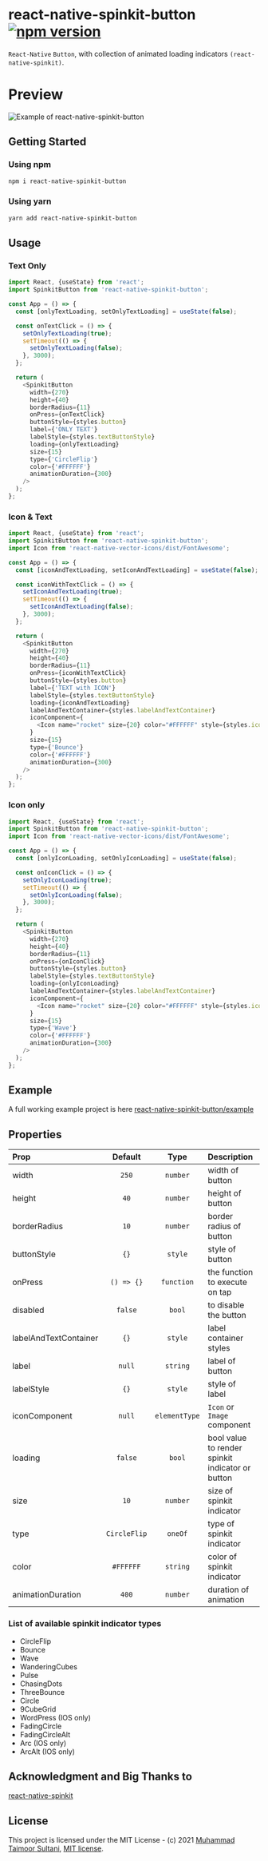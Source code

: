 # react-native-spinkit-button [![npm version](https://badge.fury.io/js/react-native-spinkit-button.svg)](https://badge.fury.io/js/react-native-spinkit-button)

`React-Native` `Button`, with collection of animated loading indicators `(react-native-spinkit)`.

# Preview

![Example of react-native-spinkit-button](https://github.com/taimoorsultani/react-native-spinkit-button/blob/main/example.gif)

## Getting Started

### Using npm

```bash
npm i react-native-spinkit-button
```

### Using yarn

```bash
yarn add react-native-spinkit-button
```

## Usage

### Text Only

```javascript
import React, {useState} from 'react';
import SpinkitButton from 'react-native-spinkit-button';

const App = () => {
  const [onlyTextLoading, setOnlyTextLoading] = useState(false);

  const onTextClick = () => {
    setOnlyTextLoading(true);
    setTimeout(() => {
      setOnlyTextLoading(false);
    }, 3000);
  };

  return (
    <SpinkitButton
      width={270}
      height={40}
      borderRadius={11}
      onPress={onTextClick}
      buttonStyle={styles.button}
      label={'ONLY TEXT'}
      labelStyle={styles.textButtonStyle}
      loading={onlyTextLoading}
      size={15}
      type={'CircleFlip'}
      color={'#FFFFFF'}
      animationDuration={300}
    />
  );
};
```

### Icon & Text

```javascript
import React, {useState} from 'react';
import SpinkitButton from 'react-native-spinkit-button';
import Icon from 'react-native-vector-icons/dist/FontAwesome';

const App = () => {
  const [iconAndTextLoading, setIconAndTextLoading] = useState(false);

  const iconWithTextClick = () => {
    setIconAndTextLoading(true);
    setTimeout(() => {
      setIconAndTextLoading(false);
    }, 3000);
  };

  return (
    <SpinkitButton
      width={270}
      height={40}
      borderRadius={11}
      onPress={iconWithTextClick}
      buttonStyle={styles.button}
      label={'TEXT with ICON'}
      labelStyle={styles.textButtonStyle}
      loading={iconAndTextLoading}
      labelAndTextContainer={styles.labelAndTextContainer}
      iconComponent={
        <Icon name="rocket" size={20} color="#FFFFFF" style={styles.icon} />
      }
      size={15}
      type={'Bounce'}
      color={'#FFFFFF'}
      animationDuration={300}
    />
  );
};
```

### Icon only

```javascript
import React, {useState} from 'react';
import SpinkitButton from 'react-native-spinkit-button';
import Icon from 'react-native-vector-icons/dist/FontAwesome';

const App = () => {
  const [onlyIconLoading, setOnlyIconLoading] = useState(false);

  const onIconClick = () => {
    setOnlyIconLoading(true);
    setTimeout(() => {
      setOnlyIconLoading(false);
    }, 3000);
  };

  return (
    <SpinkitButton
      width={270}
      height={40}
      borderRadius={11}
      onPress={onIconClick}
      buttonStyle={styles.button}
      labelStyle={styles.textButtonStyle}
      loading={onlyIconLoading}
      labelAndTextContainer={styles.labelAndTextContainer}
      iconComponent={
        <Icon name="rocket" size={20} color="#FFFFFF" style={styles.icon} />
      }
      size={15}
      type={'Wave'}
      color={'#FFFFFF'}
      animationDuration={300}
    />
  );
};
```

## Example

A full working example project is here [react-native-spinkit-button/example](https://github.com/taimoorsultani/react-native-spinkit-button/tree/main/example)

## Properties

| Prop                  |   Default    |     Type      | Description                                      |
| :-------------------- | :----------: | :-----------: | :----------------------------------------------- |
| width                 |    `250`     |   `number`    | width of button                                  |
| height                |     `40`     |   `number`    | height of button                                 |
| borderRadius          |     `10`     |   `number`    | border radius of button                          |
| buttonStyle           |     `{}`     |    `style`    | style of button                                  |
| onPress               |  `() => {}`  |  `function`   | the function to execute on tap                   |
| disabled              |   `false`    |    `bool`     | to disable the button                            |
| labelAndTextContainer |     `{}`     |    `style`    | label container styles                           |
| label                 |    `null`    |   `string`    | label of button                                  |
| labelStyle            |     `{}`     |    `style`    | style of label                                   |
| iconComponent         |    `null`    | `elementType` | `Icon` or `Image` component                      |
| loading               |   `false`    |    `bool`     | bool value to render spinkit indicator or button |
| size                  |     `10`     |   `number`    | size of spinkit indicator                        |
| type                  | `CircleFlip` |    `oneOf`    | type of spinkit indicator                        |
| color                 |  `#FFFFFF`   |   `string`    | color of spinkit indicator                       |
| animationDuration     |    `400`     |   `number`    | duration of animation                            |


### List of available spinkit indicator types

- CircleFlip
- Bounce
- Wave
- WanderingCubes
- Pulse
- ChasingDots
- ThreeBounce
- Circle
- 9CubeGrid
- WordPress (IOS only)
- FadingCircle
- FadingCircleAlt
- Arc (IOS only)
- ArcAlt (IOS only)

## Acknowledgment and Big Thanks to

[react-native-spinkit](https://github.com/maxs15/react-native-spinkit)

## License

This project is licensed under the MIT License -
(c) 2021 [Muhammad Taimoor Sultani](https://github.com/taimoorsultani), [MIT license](/LICENSE).
